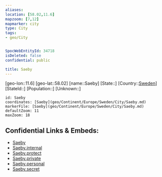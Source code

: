 ```yaml
---
aliases: 
location: [58.02,11.6]
mapzoom: [7,12] 
mapmarker: city 
type: City
tags:
- geo/City


SpocWebEntityId: 34718
isDeleted: false
confidential: public

title: Saeby
---
```

[geo-lon::11.6]
[geo-lat::58.02]
[name::Saeby]
[State::]
[Country::[Sweden](geo/Continent/Europe/Sweden.md)]
[StateId::]
[Population::]
[Unknown::]


```leaflet
id: Saeby
coordinates: [Saeby](geo/Continent/Europe/Sweden/City/Saeby.md)
markerFile: [Saeby](geo/Continent/Europe/Sweden/City/Saeby.md)
defaultZoom: 11 
maxZoom: 18
```


## Confidential Links & Embeds: 
- [Saeby](../../../../../../_public/geo/Continent/Europe/Sweden/City/Saeby.md) 
- [Saeby.internal](../../../../../../_internal/geo/Continent/Europe/Sweden/City/Saeby.internal.md) 
- [Saeby.protect](../../../../../../_protect/geo/Continent/Europe/Sweden/City/Saeby.protect.md) 
- [Saeby.private](../../../../../../_private/geo/Continent/Europe/Sweden/City/Saeby.private.md) 
- [Saeby.personal](../../../../../../_personal/geo/Continent/Europe/Sweden/City/Saeby.personal.md) 
- [Saeby.secret](../../../../../../_secret/geo/Continent/Europe/Sweden/City/Saeby.secret.md) 
